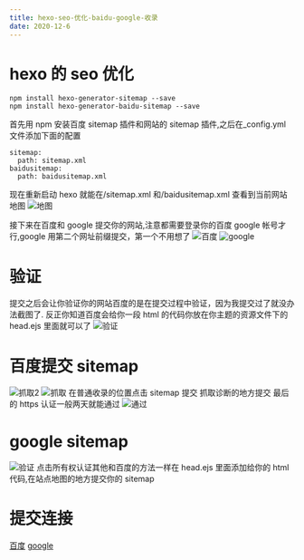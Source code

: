 ```yaml
---
title: hexo-seo-优化-baidu-google-收录
date: 2020-12-6
---
```


# hexo 的 seo 优化

```
npm install hexo-generator-sitemap --save
npm install hexo-generator-baidu-sitemap --save
```

首先用 npm 安装百度 sitemap 插件和网站的 sitemap 插件,之后在\_config.yml 文件添加下面的配置

```
sitemap:
  path: sitemap.xml
baidusitemap:
  path: baidusitemap.xml
```

现在重新启动 hexo 就能在/sitemap.xml 和/baidusitemap.xml 查看到当前网站地图
![地图](1.png)

接下来在百度和 google 提交你的网站,注意都需要登录你的百度 google 帐号才行,google 用第二个网址前缀提交，第一个不用想了
![百度](2.png)
![google](3.png)

# 验证

提交之后会让你验证你的网站百度的是在提交过程中验证，因为我提交过了就没办法截图了.
反正你知道百度会给你一段 html 的代码你放在你主题的资源文件下的 head.ejs 里面就可以了
![验证](4.png)

# 百度提交 sitemap

![抓取2](6.png)
![抓取](5.png)
在普通收录的位置点击 sitemap 提交
抓取诊断的地方提交
最后的 https 认证一般两天就能通过
![通过](7.png)

# google sitemap

![验证](8.png)
点击所有权认证其他和百度的方法一样在 head.ejs 里面添加给你的 html 代码,在站点地图的地方提交你的 sitemap

# 提交连接

[百度](https://ziyuan.baidu.com/site/index)
[google](https://search.google.com/search-console)
